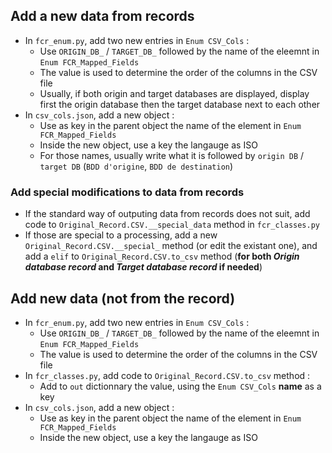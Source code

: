 
## Add a new data from records

* In `fcr_enum.py`, add two new entries in `Enum CSV_Cols` :
  * Use `ORIGIN_DB_` / `TARGET_DB_` followed by the name of the eleemnt in `Enum FCR_Mapped_Fields`
  * The value is used to determine the order of the columns in the CSV file
  * Usually, if both origin and target databases are displayed, display first the origin database then the target database next to each other
* In `csv_cols.json`, add a new object :
  * Use as key in the parent object the name of the element in `Enum FCR_Mapped_Fields`
  * Inside the new object, use a key the langauge as ISO 
  * For those names, usually write what it is followed by `origin DB` / `target DB` (`BDD d'origine`, `BDD de destination`)

### Add special modifications to data from records

* If the standard way of outputing data from records does not suit, add code to `Original_Record.CSV.__special_data` method in `fcr_classes.py`
* If those are special to a processing, add a new `Original_Record.CSV.__special_` method (or edit the existant one), and add a `elif` to `Original_Record.CSV.to_csv` method (__for both *Origin database record* and *Target database record* if needed__)

## Add new data (not from the record)

* In `fcr_enum.py`, add two new entries in `Enum CSV_Cols` :
  * Use `ORIGIN_DB_` / `TARGET_DB_` followed by the name of the eleemnt in `Enum FCR_Mapped_Fields`
  * The value is used to determine the order of the columns in the CSV file
* In `fcr_classes.py`, add code to `Original_Record.CSV.to_csv` method :
  * Add to `out` dictionnary the value, using the `Enum CSV_Cols` __name__ as a key
* In `csv_cols.json`, add a new object :
  * Use as key in the parent object the name of the element in `Enum FCR_Mapped_Fields`
  * Inside the new object, use a key the langauge as ISO 